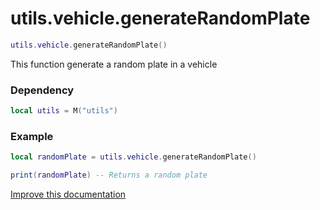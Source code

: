 # utils.vehicle.generateRandomPlate

```lua
utils.vehicle.generateRandomPlate()
```
This function generate a random plate in a vehicle

### Dependency
```lua
local utils = M("utils")
```

### Example
```lua
local randomPlate = utils.vehicle.generateRandomPlate()

print(randomPlate) -- Returns a random plate
```

[Improve this documentation](https://github.com/esx-framework/esx-framework.github.io/blob/development/docs/es_extended2/common/functions/vehicle/generaterandomplate.md)